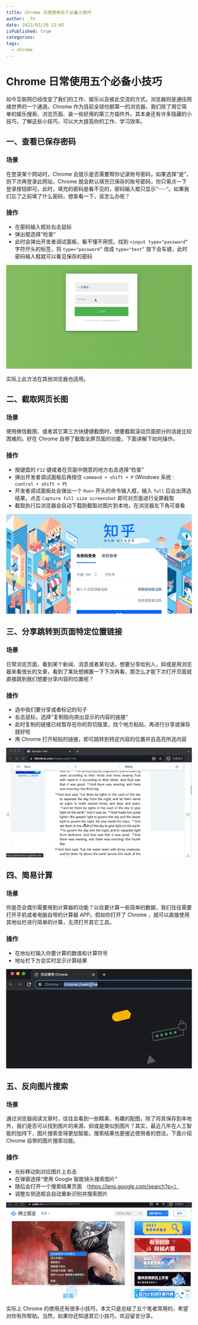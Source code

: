 ```yaml
---
title: Chrome 日常使用五个必备小技巧
author: _fn
date: 2022/01/20 12:02
isPublished: true
categories:
tags:
  - chrome
---
```


# Chrome 日常使用五个必备小技巧

如今互联网已经改变了我们的工作、娱乐以及彼此交流的方式，浏览器则是通往网络世界的一个通道。Chrome 作为目前全球份额第一的浏览器，我们除了用它简单的娱乐搜索、浏览页面、装一些好用的第三方插件外，其本身还有许多隐藏的小技巧，了解这些小技巧，可以大大提高你的工作、学习效率。

## 一、查看已保存密码

### 场景

在登录某个网站时，Chrome 会提示是否需要帮你记录账号密码，如果选择“是”，则下次再登录此网站，Chrome 就会默认填充已保存的账号密码，你只需点一下登录按钮即可。此时，填充的密码是看不见的，密码输入框只显示”······“。如果我们忘了之前填了什么密码，想查看一下，该怎么办呢？

### 操作

- 在密码输入框处右击鼠标
- 弹出框选择“检查“
- 此时会弹出开发者调试面板，看不懂不用慌，找到 `<input type="password”` 字符开头的标签，将 `type="password”` 改成 `type="text”` 按下会车键，此时密码输入框就可以看见保存的密码

![](/public/imgs/2022/01/20/2022012012020.gif)

实际上此方法在其他浏览器也适用。

## 二、截取网页长图

### 场景

使用微信截图、或者其它第三方快捷键截图时，想要截取滚动页面部分的话是比较困难的。好在 Chrome 自带了截取全屏页面的功能，下面讲解下如何操作。

### 操作

- 按键盘的 `F12` 键或者在页面中随意的地方右击选择“检查”
- 弹出开发者调试面板后再按住 `command + shift + P` (Windows 系统 : `control + shift + P`)
- 开发者调试面板处会弹出一个 `Run>` 开头的命令输入框，输入 `full` 后会出筛选结果，点击 `Capture full size screenshot` 即可对页面进行全屏截取
- 截取执行后浏览器会自动下载刚截取对图片到本地，在浏览器左下角可查看
    
![](/public/imgs/2022/01/20/2022012012021.gif)

## 三、分享跳转到页面特定位置链接

### 场景

日常浏览页面，看到某个新闻、消息或者某句话，想要分享给别人，抑或是用浏览器来看很长的文章，看到了某处想搁置一下下次再看，那怎么才能下次打开页面就直接跳到我们想要分享内容的位置呢？

### 操作

- 选中我们要分享或者标记的句子
- 右击鼠标，选择“复制指向突出显示的内容的链接“
- 此时复制的链接已经暂存在你的剪切版里，找个地方粘贴，再进行分享或保存就好啦
- 用 Chrome 打开粘贴的链接，即可跳转到特定内容的位置并且高亮所选内容

![](/public/imgs/2022/01/20/2022012012022.gif)

## 四、简易计算

### 场景

你是否会偶尔需要用到计算器的功能？以往要计算一些简单的数据，我们往往需要打开手机或者电脑自带的计算器 APP。假如你打开了 Chrome ，就可以直接使用其地址栏进行简单的计算，无须打开其它工具。

### 操作

- 在地址栏输入你要计算的数值和计算符号
- 地址栏下方会实时显示计算结果

![](/public/imgs/2022/01/20/2022012012023.gif)

## 五、反向图片搜索

### 场景

通过浏览器阅读文章时，往往会看到一些精美、有趣的配图，除了将其保存到本地外，我们是否可以找到图片的来源、抑或是类似到图片？其实，最近几年在人工智能的加持下，图片搜索变得更加智能，搜索结果也更接近使用者的想法，下面介绍 Chrome 自带的图片搜索功能。

### 操作

- 光标移动到对应图片上右击
- 在弹窗选择“使用 Google 智能镜头搜索图片“
- 随后会打开一个搜索结果页面 （https://lens.google.com/search?p=）
- 调整左侧选框会自动重新识别并搜索图片

![](/public/imgs/2022/01/20/2022012012024.gif)

实际上 Chrome 的使用还有很多小技巧，本文只是总结了五个笔者常用的，希望对你有所帮助。当然，如果你还知道其它小技巧，欢迎留言分享。
